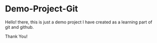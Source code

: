 # Demo-Project-Git

Hello! there, this is just a demo project I have created as a learning part of git and github.

Thank You!

